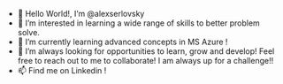 - 👋 Hello World!, I’m @alexserlovsky
- 👀 I’m interested in learning a wide range of skills to better problem solve.
- 🌱 I’m currently learning advanced concepts in MS Azure !
- 💞️ I’m always looking for opportunities to learn, grow and develop! Feel free to reach out to me to collaborate! I am always up for a challenge!!
- 📫 Find me on Linkedin ! 

<!---
alexserlovsky/alexserlovsky is a ✨ special ✨ repository because its `README.md` (this file) appears on your GitHub profile.
You can click the Preview link to take a look at your changes.
--->
